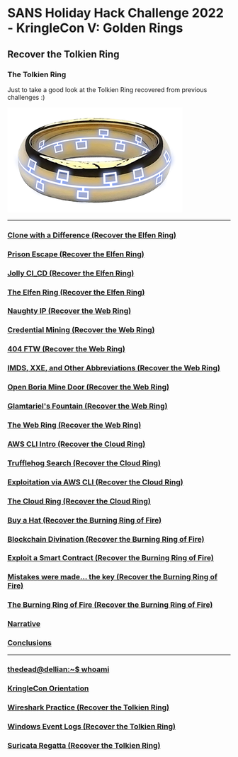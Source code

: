 # SANS Holiday Hack Challenge 2022 - KringleCon V: Golden Rings
## Recover the Tolkien Ring
### The Tolkien Ring
Just to take a good look at the Tolkien Ring recovered from previous challenges :)

![tolkien_ring](/imgs/tolkien_ring.png)

---
### [Clone with a Difference (Recover the Elfen Ring)](/03%20-%20Recover%20the%20Elfen%20Ring/03.01%20-%20Clone%20with%20a%20Difference/README.md)
### [Prison Escape (Recover the Elfen Ring)](/03%20-%20Recover%20the%20Elfen%20Ring/03.02%20-%20Prison%20Escape/README.md)
### [Jolly CI_CD (Recover the Elfen Ring)](/03%20-%20Recover%20the%20Elfen%20Ring/03.03%20-%20Jolly%20CI_CD/README.md)
### [The Elfen Ring (Recover the Elfen Ring)](/03%20-%20Recover%20the%20Elfen%20Ring/03.04%20-%20The%20Elfen%20Ring/README.md)
### [Naughty IP (Recover the Web Ring)](/04%20-%20Recover%20the%20Web%20Ring/04.01%20-%20Naughty%20IP/README.md)
### [Credential Mining (Recover the Web Ring)](/04%20-%20Recover%20the%20Web%20Ring/04.02%20-%20Credential%20Mining/README.md)
### [404 FTW (Recover the Web Ring)](/04%20-%20Recover%20the%20Web%20Ring/04.03%20-%20404%20FTW/README.md)
### [IMDS, XXE, and Other Abbreviations (Recover the Web Ring)](/04%20-%20Recover%20the%20Web%20Ring/04.04%20-%20IMDS,%20XXE,%20and%20Other%20Abbreviations/README.md)
### [Open Boria Mine Door (Recover the Web Ring)](/04%20-%20Recover%20the%20Web%20Ring/04.05%20-%20Open%20Boria%20Mine%20Door/README.md)
### [Glamtariel's Fountain (Recover the Web Ring)](/04%20-%20Recover%20the%20Web%20Ring/04.06%20-%20Glamtariel's%20Fountain/README.md)
### [The Web Ring (Recover the Web Ring)](/04%20-%20Recover%20the%20Web%20Ring/04.07%20-%20The%20Web%20Ring/README.md)
### [AWS CLI Intro (Recover the Cloud Ring)](/05%20-%20Recover%20the%20Cloud%20Ring/05.01%20-%20AWS%20CLI%20Intro/README.md)
### [Trufflehog Search (Recover the Cloud Ring)](/05%20-%20Recover%20the%20Cloud%20Ring/05.02%20-%20Trufflehog%20Search/README.md)
### [Exploitation via AWS CLI (Recover the Cloud Ring)](/05%20-%20Recover%20the%20Cloud%20Ring/05.03%20-%20Exploitation%20via%20AWS%20CLI/README.md)
### [The Cloud Ring (Recover the Cloud Ring)](/05%20-%20Recover%20the%20Cloud%20Ring/05.04%20-%20The%20Cloud%20Ring/README.md)
### [Buy a Hat (Recover the Burning Ring of Fire)](/06%20-%20Recover%20the%20Burning%20Ring%20of%20Fire/06.01%20-%20Buy%20a%20Hat/README.md)
### [Blockchain Divination (Recover the Burning Ring of Fire)](/06%20-%20Recover%20the%20Burning%20Ring%20of%20Fire/06.02%20-%20Blockchain%20Divination/README.md)
### [Exploit a Smart Contract (Recover the Burning Ring of Fire)](/06%20-%20Recover%20the%20Burning%20Ring%20of%20Fire/06.03%20-%20Exploit%20a%20Smart%20Contract/README.md)
### [Mistakes were made… the key (Recover the Burning Ring of Fire)](/06%20-%20Recover%20the%20Burning%20Ring%20of%20Fire/06.04%20-%20Mistakes%20were%20made…%20the%20key/README.md)
### [The Burning Ring of Fire (Recover the Burning Ring of Fire)](/06%20-%20Recover%20the%20Burning%20Ring%20of%20Fire/06.05%20-%20The%20Burning%20Ring%20of%20Fire/README.md)
### [Narrative](/README.md#narrative)
### [Conclusions](/README.md#conclusions)
---
### [thedead@dellian:~$ whoami](/README.md#thedeaddellian-whoami)
### [KringleCon Orientation](/01%20-%20KringleCon%20Orientation/README.md)
### [Wireshark Practice (Recover the Tolkien Ring)](/02%20-%20Recover%20the%20Tolkien%20Ring/02.01%20-%20Wireshark%20Practice/README.md)
### [Windows Event Logs (Recover the Tolkien Ring)](/02%20-%20Recover%20the%20Tolkien%20Ring/02.02%20-%20Windows%20Event%20Logs/README.md)
### [Suricata Regatta (Recover the Tolkien Ring)](/02%20-%20Recover%20the%20Tolkien%20Ring/02.03%20-%20Suricata%20Regatta/README.md)